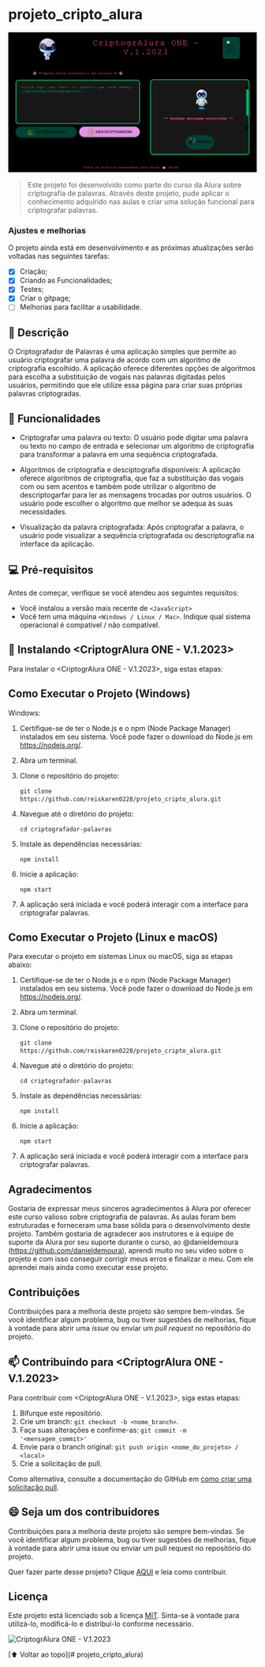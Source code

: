 # projeto_cripto_alura

<img src="img/imagem_projeto.png" alt="Imagem do Projeto">

> Este projeto foi desenvolvido como parte do curso da Alura sobre criptografia de palavras. Através deste projeto, pude aplicar o conhecimento adquirido nas aulas e criar uma solução funcional para criptografar palavras.

### Ajustes e melhorias

O projeto ainda está em desenvolvimento e as próximas atualizações serão voltadas nas seguintes tarefas:

- [x] Criação;
- [x] Criando as Funcionalidades;
- [x] Testes;
- [x] Criar o gitpage;
- [ ] Melhorias para facilitar a usabilidade.

## 📕 Descrição

O Criptografador de Palavras é uma aplicação simples que permite ao usuário criptografar uma palavra de acordo com um algoritmo de criptografia escolhido. A aplicação oferece diferentes opções de algoritmos para escolha a substituição de vogais nas palavras digitadas pelos usuários, permitindo que ele utilize essa página para criar suas próprias palavras criptogradas.

## 📝 Funcionalidades

* Criptografar uma palavra ou texto: O usuário pode digitar uma palavra ou texto no campo de entrada e selecionar um algoritmo de criptografia para transformar a palavra em uma sequência criptografada.

* Algoritmos de criptografia e desciptografia disponíveis: A aplicação oferece algoritmos de criptografia, que faz a substituição das vogais com ou sem acentos e também pode utrilizar o algoritmo de descriptogarfar para ler as mensagens trocadas por outros usuários. O usuário pode escolher o algoritmo que melhor se adequa às suas necessidades.

* Visualização da palavra criptografada: Após criptografar a palavra, o usuário pode visualizar a sequência criptografada ou descriptografia na interface da aplicação.

## 💻 Pré-requisitos

Antes de começar, verifique se você atendeu aos seguintes requisitos:
<!---Estes são apenas requisitos de exemplo. Adicionar, duplicar ou remover conforme necessário--->
* Você instalou a versão mais recente de `<JavaScript>`
* Você tem uma máquina `<Windows / Linux / Mac>`. Indique qual sistema operacional é compatível / não compatível.

## 🚀 Instalando <CriptogrAlura ONE - V.1.2023>

Para instalar o <CriptogrAlura ONE - V.1.2023>, siga estas etapas:

## Como Executar o Projeto (Windows)

Windows:

1. Certifique-se de ter o Node.js e o npm (Node Package Manager) instalados em seu sistema. Você pode fazer o download do Node.js em https://nodejs.org/.

2. Abra um terminal.

3. Clone o repositório do projeto:

   ```
   git clone  https://github.com/reiskaren0228/projeto_cripto_alura.git
   ```

4. Navegue até o diretório do projeto:

   ```
   cd criptografador-palavras
   ```

5. Instale as dependências necessárias:

   ```
   npm install
   ```

6. Inicie a aplicação:

   ```
   npm start
   ```

7. A aplicação será iniciada e você poderá interagir com a interface para criptografar palavras.

## Como Executar o Projeto (Linux e macOS)

Para executar o projeto em sistemas Linux ou macOS, siga as etapas abaixo:

1. Certifique-se de ter o Node.js e o npm (Node Package Manager) instalados em seu sistema. Você pode fazer o download do Node.js em https://nodejs.org/.

2. Abra um terminal.

3. Clone o repositório do projeto:

   ```
   git clone  https://github.com/reiskaren0228/projeto_cripto_alura.git
   ```

4. Navegue até o diretório do projeto:

   ```
   cd criptografador-palavras
   ```

5. Instale as dependências necessárias:

   ```
   npm install
   ```

6. Inicie a aplicação:

   ```
   npm start
   ```

7. A aplicação será iniciada e você poderá interagir com a interface para criptografar palavras.

## Agradecimentos

Gostaria de expressar meus sinceros agradecimentos à Alura por oferecer este curso valioso sobre criptografia de palavras. As aulas foram bem estruturadas e forneceram uma base sólida para o desenvolvimento deste projeto. Também gostaria de agradecer aos instrutores e à equipe de suporte da Alura por seu suporte durante o curso, ao @danieldemoura (https://github.com/danieldemoura), aprendi muito no seu vídeo sobre o projeto e com isso conseguir corrigir meus erros e finalizar o meu. Com  ele aprendei mais ainda como executar esse projeto.

## Contribuições

Contribuições para a melhoria deste projeto são sempre bem-vindas. Se você identificar algum problema, bug ou tiver sugestões de melhorias, fique à vontade para abrir uma *issue* ou enviar um *pull request* no repositório do projeto.

## 📫 Contribuindo para <CriptogrAlura ONE - V.1.2023>

Para contribuir com <CriptogrAlura ONE - V.1.2023>, siga estas etapas:

1. Bifurque este repositório.
2. Crie um branch: `git checkout -b <nome_branch>`.
3. Faça suas alterações e confirme-as: `git commit -m '<mensagem_commit>'`
4. Envie para o branch original: `git push origin <nome_do_projeto> / <local>`
5. Crie a solicitação de pull.

Como alternativa, consulte a documentação do GitHub em [como criar uma solicitação pull](https://help.github.com/en/github/collaborating-with-issues-and-pull-requests/creating-a-pull-request).

## 😄 Seja um dos contribuidores<br>

Contribuições para a melhoria deste projeto são sempre bem-vindas. Se você identificar algum problema, bug ou tiver sugestões de melhorias, fique à vontade para abrir uma issue ou enviar um pull request no repositório do projeto.

Quer fazer parte desse projeto? Clique [AQUI](CONTRIBUTING.md) e leia como contribuir.

## Licença

Este projeto está licenciado sob a licença [MIT](https://opensource.org/licenses/MIT). Sinta-se à vontade para utilizá-lo, modificá-lo e distribuí-lo conforme necessário.

![CriptogrAlura ONE - V.1.2023](imgqrcodecriptoalurapng.svg)


[⬆ Voltar ao topo](# projeto_cripto_alura)<br>
